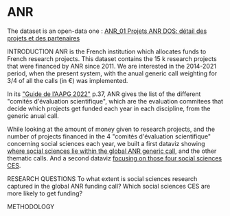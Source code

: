 # ANR

The dataset is an open-data one : <a href="https://www.data.gouv.fr/en/datasets/anr-01-projets-anr-dos-detail-des-projets-et-des-partenaires/"> ANR_01 Projets ANR DOS: détail des projets et des partenaires </a>


INTRODUCTION
ANR is the French institution which allocates funds to French research projects. This dataset contains the 15 k research projects that were financed by ANR since 2011. We are interested in the 2014-2021 period, when the present system, with the anual generic call weighting for 3/4 of all the calls (in €) was implemented.

In its <a href="https://anr.fr/fileadmin/aap/2022/aapg-2022-Guide-V1-0.pdf">"Guide de l’AAPG 2022"</a> p.37, ANR gives the list of the different "comités d'évaluation scientifique", which are the evaluation commitees that decide which projects get funded each year in each discipline, from the generic anual call. 

While looking at the amount of money given to research projects, and the number of projects financed in the 4 "comités d'évaluation scientifique" concerning social sciences each year, we built a first dataviz showing <a href="https://public.tableau.com/views/ANR_SHS/SHS_dans_le_total?:language=fr-FR&publish=yes&:display_count=n&:origin=viz_share_link">where social sciences lie within the global ANR generic call</a>, and the other thematic calls. And a second dataviz <a href="https://public.tableau.com/views/ANR_SHS_et_detail_SHS/SHS_?:language=fr-FR&publish=yes&:display_count=n&:origin=viz_share_link">focusing on those four social sciences CES</a>.


RESEARCH QUESTIONS
To what extent is social sciences research captured in the global ANR funding call?
Which social sciences CES are more likely to get funding?


METHODOLOGY
